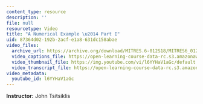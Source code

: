 ```yaml
---
content_type: resource
description: ''
file: null
resourcetype: Video
title: "A Numerical Example \u2014 Part I"
uid: 87364d02-192b-2acf-e1a8-631dc158abae
video_files:
  archive_url: https://archive.org/download/MITRES.6-012S18/MITRES6_012S18_L24-06_300k.mp4
  video_captions_file: https://open-learning-course-data-rc.s3.amazonaws.com/res-6-012-introduction-to-probability-spring-2018/1315df609c425eb0a2c3f9d32ec2a73f_l6YYHaV1aGc.vtt
  video_thumbnail_file: https://img.youtube.com/vi/l6YYHaV1aGc/default.jpg
  video_transcript_file: https://open-learning-course-data-rc.s3.amazonaws.com/res-6-012-introduction-to-probability-spring-2018/dd7e83e4fc853e4d5f93d1a9d578621b_l6YYHaV1aGc.pdf
video_metadata:
  youtube_id: l6YYHaV1aGc
---
```


**Instructor:** John Tsitsiklis